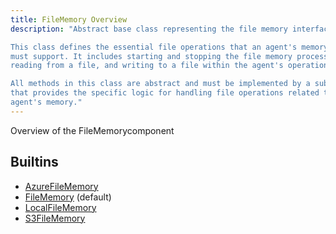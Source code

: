 ```yaml
---
title: FileMemory Overview
description: "Abstract base class representing the file memory interface for an agent.

This class defines the essential file operations that an agent's memory component
must support. It includes starting and stopping the file memory processes,
reading from a file, and writing to a file within the agent's operational context.

All methods in this class are abstract and must be implemented by a subclass
that provides the specific logic for handling file operations related to the
agent's memory."
---
```

Overview of the FileMemorycomponent
## Builtins
* [AzureFileMemory](/docs/components/filememory/azurefilememory/)
* [FileMemory](/docs/components/filememory/filememory/) (default)
* [LocalFileMemory](/docs/components/filememory/localfilememory/)
* [S3FileMemory](/docs/components/filememory/s3filememory/)